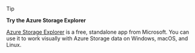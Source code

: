 > [!TIP]
> 
> **Try the Azure Storage Explorer**
> 
> [Azure Storage Explorer](../articles/vs-azure-tools-storage-manage-with-storage-explorer.md) is a free, standalone app from Microsoft. You can use it to work visually with Azure Storage data on Windows, macOS, and Linux.
> 
> 

